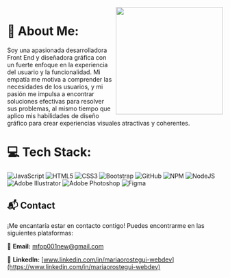 <img align="right" src="https://github.com/MafeOrostegui/MafeOrostegui/assets/134742622/febc998c-2b88-4820-ae94-8e38a4d0193a" width="250" height="250">

# 💫 About Me:
Soy una apasionada desarrolladora Front End y diseñadora gráfica con un fuerte enfoque en la experiencia del usuario y la funcionalidad. Mi empatía me motiva a comprender las necesidades de los usuarios, y mi pasión me impulsa a encontrar soluciones efectivas para resolver sus problemas, al mismo tiempo que aplico mis habilidades de diseño gráfico para crear experiencias visuales atractivas y coherentes.


# 💻 Tech Stack:
![JavaScript](https://img.shields.io/badge/javascript-%23323330.svg?style=for-the-badge&logo=javascript&logoColor=%23F7DF1E) ![HTML5](https://img.shields.io/badge/html5-%23E34F26.svg?style=for-the-badge&logo=html5&logoColor=white) ![CSS3](https://img.shields.io/badge/css3-%231572B6.svg?style=for-the-badge&logo=css3&logoColor=white) ![Bootstrap](https://img.shields.io/badge/bootstrap-%23563D7C.svg?style=for-the-badge&logo=bootstrap&logoColor=white) ![GitHub](https://img.shields.io/badge/GitHub-%23121011.svg?style=for-the-badge&logo=github&logoColor=white) ![NPM](https://img.shields.io/badge/NPM-%23000000.svg?style=for-the-badge&logo=npm&logoColor=white) ![NodeJS](https://img.shields.io/badge/node.js-6DA55F?style=for-the-badge&logo=node.js&logoColor=white) ![Adobe Illustrator](https://img.shields.io/badge/adobeillustrator-%23FF9A00.svg?style=for-the-badge&logo=adobeillustrator&logoColor=white) ![Adobe Photoshop](https://img.shields.io/badge/adobephotoshop-%2331A8FF.svg?style=for-the-badge&logo=adobephotoshop&logoColor=white) 	![Figma](https://img.shields.io/badge/figma-%23F24E1E.svg?style=for-the-badge&logo=figma&logoColor=white)

## 📬 Contact

¡Me encantaría estar en contacto contigo! Puedes encontrarme en las siguientes plataformas:

📧 **Email:** [mfop001new@gmail.com](mfop001new@gmail.com)

🔗 **LinkedIn:** [www.linkedin.com/in/mariaorostegui-webdev](https://www.linkedin.com/in/mariaorostegui-webdev)

